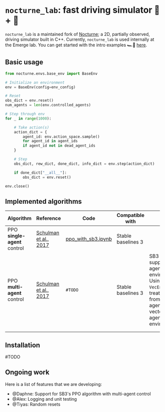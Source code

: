 # `nocturne_lab`: fast driving simulator 🧪 + 🚗

`nocturne_lab` is a maintained fork of [Nocturne](https://github.com/facebookresearch/nocturne); a 2D, partially observed, driving simulator built in C++. Currently, `nocturne_lab` is used internally at the Emerge lab. You can get started with the intro examples 🏎️💨 [here](https://github.com/Emerge-Lab/nocturne_lab/tree/feature/nocturne_fork_cleanup/examples).

## Basic usage

```python
from nocturne.envs.base_env import BaseEnv

# Initialize an environment
env = BaseEnv(config=env_config)

# Reset
obs_dict = env.reset()
num_agents = len(env.controlled_agents)

# Step through env
for _ in range(1000):

    # Take action(s)
    action_dict = {
        agent_id: env.action_space.sample()
        for agent_id in agent_ids
        if agent_id not in dead_agent_ids
    }

    # Step
    obs_dict, rew_dict, done_dict, info_dict = env.step(action_dict)

    if done_dict["__all__"]:
        obs_dict = env.reset()

env.close()
```

## Implemented algorithms

| Algorithm                              | Reference                                                  | Code  | Compatible with    | Notes                                                                                                                                                                  |
| -------------------------------------- | ---------------------------------------------------------- | ----- | ------------------ | ---------------------------------------------------------------------------------------------------------------------------------------------------------------------- |
| PPO **single-agent** control | [Schulman et al., 2017](https://arxiv.org/pdf/1707.06347.pdf) | [ppo_with_sb3.ipynb](https://github.com/Emerge-Lab/nocturne_lab/blob/feature/nocturne_fork_cleanup/examples/04_ppo_with_sb3.ipynb) | Stable baselines 3 |                                                                                                                                                                        |
| PPO **multi-agent** control  | [Schulman et al., 2017](https://arxiv.org/pdf/1707.06347.pdf) | `#TODO` | Stable baselines 3 | SB3 doesn't support multi-agent environments. Using the `VecEnv`class to treat observations from multiple agents as a set of vectorized single-agent environments. |
|                                        |                                                            |       |                    |                                                                                                                                                                        |
|                                        |                                                            |       |                    |                                                                                                                                                                        |

## Installation

#TODO

## Ongoing work

Here is a list of features that we are developing:

- @Daphne: Support for SB3's PPO algorithm with multi-agent control
- @Alex: Logging and unit testing
- @Tiyas: Random resets
